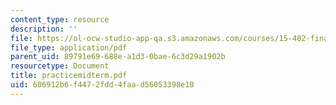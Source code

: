 ```yaml
---
content_type: resource
description: ''
file: https://ol-ocw-studio-app-qa.s3.amazonaws.com/courses/15-402-finance-theory-ii-spring-2003/606912b6f4472fdd4faad56053398e10_practicemidterm.pdf
file_type: application/pdf
parent_uid: 89791e69-688e-a1d3-0bae-6c3d29a1902b
resourcetype: Document
title: practicemidterm.pdf
uid: 606912b6-f447-2fdd-4faa-d56053398e10
---
```

